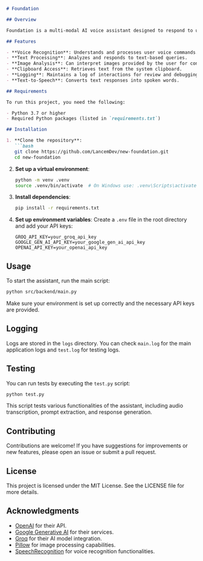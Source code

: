 ```markdown
# Foundation

## Overview

Foundation is a multi-modal AI voice assistant designed to respond to user prompts through voice commands, text inputs, and visual data. It integrates various AI models to provide informative and context-aware responses, making it suitable for a wide range of applications.

## Features

- **Voice Recognition**: Understands and processes user voice commands.
- **Text Processing**: Analyzes and responds to text-based queries.
- **Image Analysis**: Can interpret images provided by the user for context.
- **Clipboard Access**: Retrieves text from the system clipboard.
- **Logging**: Maintains a log of interactions for review and debugging.
- **Text-to-Speech**: Converts text responses into spoken words.

## Requirements

To run this project, you need the following:

- Python 3.7 or higher
- Required Python packages (listed in `requirements.txt`)

## Installation

1. **Clone the repository**:
   ```bash
   git clone https://github.com/LancemDev/new-foundation.git
   cd new-foundation
   ```

2. **Set up a virtual environment**:
   ```bash
   python -m venv .venv
   source .venv/bin/activate  # On Windows use: .venv\Scripts\activate
   ```

3. **Install dependencies**:
   ```bash
   pip install -r requirements.txt
   ```

4. **Set up environment variables**:
   Create a `.env` file in the root directory and add your API keys:
   ```
   GROQ_API_KEY=your_groq_api_key
   GOOGLE_GEN_AI_API_KEY=your_google_gen_ai_api_key
   OPENAI_API_KEY=your_openai_api_key
   ```

## Usage

To start the assistant, run the main script:

```bash
python src/backend/main.py
```

Make sure your environment is set up correctly and the necessary API keys are provided.

## Logging

Logs are stored in the `logs` directory. You can check `main.log` for the main application logs and `test.log` for testing logs.

## Testing

You can run tests by executing the `test.py` script:

```bash
python test.py
```

This script tests various functionalities of the assistant, including audio transcription, prompt extraction, and response generation.

## Contributing

Contributions are welcome! If you have suggestions for improvements or new features, please open an issue or submit a pull request.

## License

This project is licensed under the MIT License. See the LICENSE file for more details.

## Acknowledgments

- [OpenAI](https://openai.com) for their API.
- [Google Generative AI](https://cloud.google.com/generative-ai) for their services.
- [Groq](https://groq.com) for their AI model integration.
- [Pillow](https://python-pillow.org) for image processing capabilities.
- [SpeechRecognition](https://pypi.org/project/SpeechRecognition/) for voice recognition functionalities.
```
